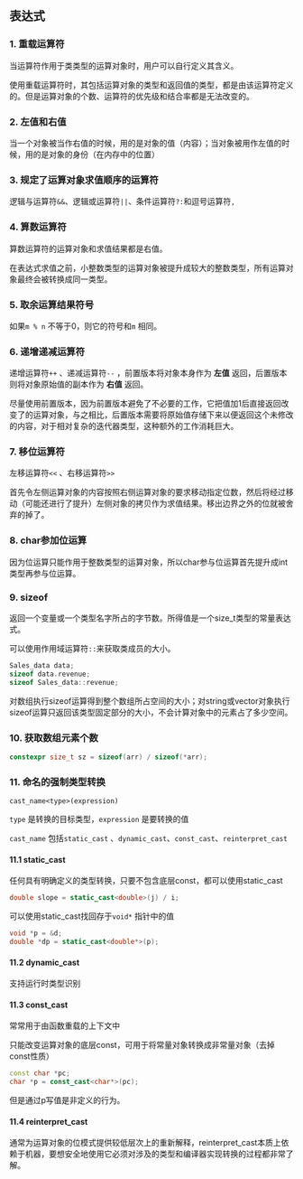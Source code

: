 ## 表达式

### 1. 重载运算符

当运算符作用于类类型的运算对象时，用户可以自行定义其含义。

使用重载运算符时，其包括运算对象的类型和返回值的类型，都是由该运算符定义的。但是运算对象的个数、运算符的优先级和结合率都是无法改变的。 

### 2. 左值和右值

当一个对象被当作右值的时候，用的是对象的值（内容）；当对象被用作左值的时候，用的是对象的身份（在内存中的位置）

### 3. 规定了运算对象求值顺序的运算符

逻辑与运算符`&&`、逻辑或运算符`||`、条件运算符`?:`和逗号运算符`,` 

### 4. 算数运算符

算数运算符的运算对象和求值结果都是右值。

在表达式求值之前，小整数类型的运算对象被提升成较大的整数类型，所有运算对象最终会被转换成同一类型。

### 5. 取余运算结果符号

如果`m % n` 不等于0，则它的符号和`m` 相同。

### 6. 递增递减运算符

递增运算符`++` 、递减运算符`--` ，前置版本将对象本身作为 **左值** 返回，后置版本则将对象原始值的副本作为 **右值** 返回。

尽量使用前置版本，因为前置版本避免了不必要的工作，它把值加1后直接返回改变了的运算对象，与之相比，后置版本需要将原始值存储下来以便返回这个未修改的内容，对于相对复杂的迭代器类型，这种额外的工作消耗巨大。

### 7. 移位运算符

左移运算符`<<` 、右移运算符`>>` 

首先令左侧运算对象的内容按照右侧运算对象的要求移动指定位数，然后将经过移动（可能还进行了提升）左侧对象的拷贝作为求值结果。移出边界之外的位就被舍弃的掉了。

### 8. char参加位运算

因为位运算只能作用于整数类型的运算对象，所以char参与位运算首先提升成int类型再参与位运算。

### 9. sizeof

返回一个变量或一个类型名字所占的字节数。所得值是一个size_t类型的常量表达式。

可以使用作用域运算符`::`来获取类成员的大小。

```c++
Sales_data data;
sizeof data.revenue;
sizeof Sales_data::revenue;
```

对数组执行sizeof运算得到整个数组所占空间的大小；对string或vector对象执行sizeof运算只返回该类型固定部分的大小，不会计算对象中的元素占了多少空间。

### 10. 获取数组元素个数

```c++
constexpr size_t sz = sizeof(arr) / sizeof(*arr);
```

### 11. 命名的强制类型转换

`cast_name<type>(expression)`

`type` 是转换的目标类型，`expression` 是要转换的值

`cast_name` 包括`static_cast` 、`dynamic_cast`、`const_cast`、`reinterpret_cast`

#### 11.1 static_cast

任何具有明确定义的类型转换，只要不包含底层const，都可以使用static_cast

```c++
double slope = static_cast<double>(j) / i;
```

可以使用static_cast找回存于`void*` 指针中的值

```c++
void *p = &d;
double *dp = static_cast<double*>(p);
```

#### 11.2 dynamic_cast

支持运行时类型识别

#### 11.3 const_cast

常常用于由函数重载的上下文中

只能改变运算对象的底层const，可用于将常量对象转换成非常量对象（去掉const性质）

```c++
const char *pc;
char *p = const_cast<char*>(pc);
```

但是通过p写值是非定义的行为。

#### 11.4 reinterpret_cast

通常为运算对象的位模式提供较低层次上的重新解释，reinterpret_cast本质上依赖于机器，要想安全地使用它必须对涉及的类型和编译器实现转换的过程都非常了解。